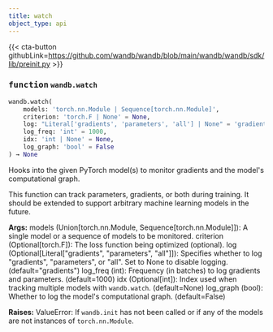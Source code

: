 ```yaml
---
title: watch
object_type: api
---
```


{{< cta-button githubLink=https://github.com/wandb/wandb/blob/main/wandb/wandb/sdk/lib/preinit.py >}}




### <kbd>function</kbd> `wandb.watch`

```python
wandb.watch(
    models: 'torch.nn.Module | Sequence[torch.nn.Module]',
    criterion: 'torch.F | None' = None,
    log: "Literal['gradients', 'parameters', 'all'] | None" = 'gradients',
    log_freq: 'int' = 1000,
    idx: 'int | None' = None,
    log_graph: 'bool' = False
) → None
```

Hooks into the given PyTorch model(s) to monitor gradients and the model's computational graph. 

This function can track parameters, gradients, or both during training. It should be extended to support arbitrary machine learning models in the future. 



**Args:**
  models (Union[torch.nn.Module, Sequence[torch.nn.Module]]):  A single model or a sequence of models to be monitored.  criterion (Optional[torch.F]):  The loss function being optimized (optional).  log (Optional[Literal["gradients", "parameters", "all"]]):  Specifies whether to log "gradients", "parameters", or "all".  Set to None to disable logging. (default="gradients")  log_freq (int):  Frequency (in batches) to log gradients and parameters. (default=1000)  idx (Optional[int]):  Index used when tracking multiple models with `wandb.watch`. (default=None)  log_graph (bool):  Whether to log the model's computational graph. (default=False) 



**Raises:**
  ValueError:  If `wandb.init` has not been called or if any of the models are not instances  of `torch.nn.Module`. 
